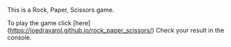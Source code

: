 This is a Rock, Paper, Scissors game.

To play the game click [here] (https://joedravarol.github.io/rock_paper_scissors/)
Check your result in the console.